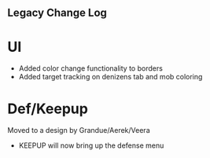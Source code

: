 ## Legacy Change Log

# UI
- Added color change functionality to borders
- Added target tracking on denizens tab and mob coloring

# Def/Keepup
Moved to a design by Grandue/Aerek/Veera
- KEEPUP will now bring up the defense menu
     